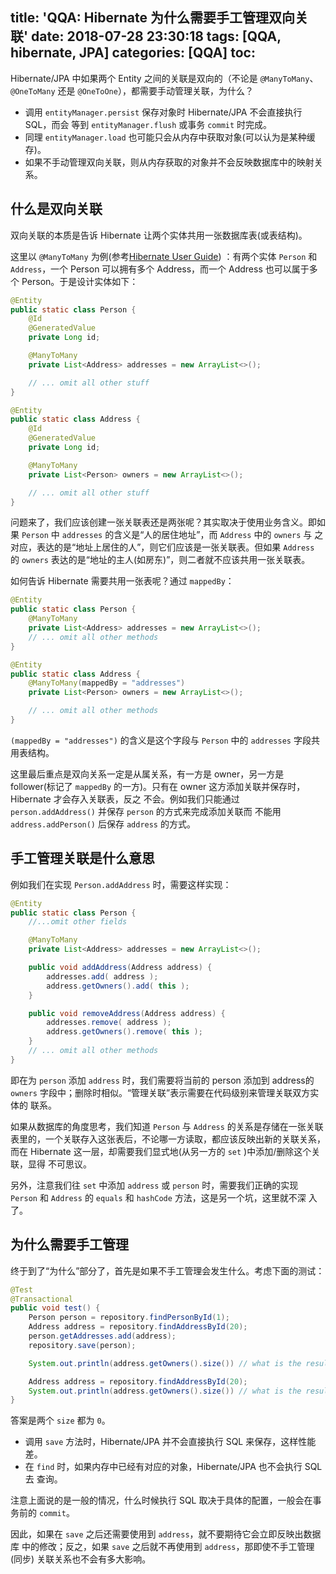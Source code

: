title: 'QQA: Hibernate 为什么需要手工管理双向关联'
date: 2018-07-28 23:30:18
tags: [QQA, hibernate, JPA]
categories: [QQA]
toc:
---

Hibernate/JPA 中如果两个 Entity 之间的关联是双向的（不论是 `@ManyToMany`、
`@OneToMany` 还是 `@OneToOne`），都需要手动管理关联，为什么？

* 调用 `entityManager.persist` 保存对象时 Hibernate/JPA 不会直接执行 SQL，而会
    等到 `entityManager.flush` 或事务 `commit` 时完成。
* 同理 `entityManager.load` 也可能只会从内存中获取对象(可以认为是某种缓存)。
* 如果不手动管理双向关联，则从内存获取的对象并不会反映数据库中的映射关系。

## 什么是双向关联

双向关联的本质是告诉 Hibernate 让两个实体共用一张数据库表(或表结构)。


这里以 `@ManyToMany` 为例(参考[Hibernate User
Guide](http://docs.jboss.org/hibernate/orm/5.3/userguide/html_single/Hibernate_User_Guide.html#associations-many-to-many-bidirectional))
：有两个实体 `Person` 和 `Address`，一个 Person 可以拥有多个 Address，而一个
Address 也可以属于多个 Person。于是设计实体如下：

```java
@Entity
public static class Person {
    @Id
    @GeneratedValue
    private Long id;

    @ManyToMany
    private List<Address> addresses = new ArrayList<>();

    // ... omit all other stuff
}

@Entity
public static class Address {
    @Id
    @GeneratedValue
    private Long id;

    @ManyToMany
    private List<Person> owners = new ArrayList<>();

    // ... omit all other stuff
}
```

问题来了，我们应该创建一张关联表还是两张呢？其实取决于使用业务含义。即如果
`Person` 中 `addresses` 的含义是“人的居住地址”，而 `Address` 中的 `owners` 与
之对应，表达的是“地址上居住的人”，则它们应该是一张关联表。但如果 `Address` 的
`owners` 表达的是“地址的主人(如房东)”，则二者就不应该共用一张关联表。

如何告诉 Hibernate 需要共用一张表呢？通过 `mappedBy`：

```java
@Entity
public static class Person {
    @ManyToMany
    private List<Address> addresses = new ArrayList<>();
    // ... omit all other methods
}

@Entity
public static class Address {
    @ManyToMany(mappedBy = "addresses")
    private List<Person> owners = new ArrayList<>();

    // ... omit all other methods
}
```

`(mappedBy = "addresses")` 的含义是这个字段与 `Person` 中的
`addresses` 字段共用表结构。

这里最后重点是双向关系一定是从属关系，有一方是 owner，另一方是 follower(标记了
`mappedBy` 的一方)。只有在 owner 这方添加关联并保存时，Hibernate 才会存入关联表，反之
不会。例如我们只能通过 `person.addAddress()` 并保存 `person` 的方式来完成添加关联而
不能用 `address.addPerson()` 后保存 `address` 的方式。

## 手工管理关联是什么意思

例如我们在实现 `Person.addAddress` 时，需要这样实现：


```java
@Entity
public static class Person {
    //...omit other fields

    @ManyToMany
    private List<Address> addresses = new ArrayList<>();

    public void addAddress(Address address) {
        addresses.add( address );
        address.getOwners().add( this );
    }

    public void removeAddress(Address address) {
        addresses.remove( address );
        address.getOwners().remove( this );
    }
    // ... omit all other methods
}
```

即在为 `person` 添加 `address` 时，我们需要将当前的 person 添加到 address的
`owners` 字段中；删除时相似。“管理关联”表示需要在代码级别来管理关联双方实体的
联系。

如果从数据库的角度思考，我们知道 `Person` 与 `Address` 的关系是存储在一张关联
表里的，一个关联存入这张表后，不论哪一方读取，都应该反映出新的关联关系，而在
Hibernate 这一层，却需要我们显式地(从另一方的 `set` )中添加/删除这个关联，显得
不可思议。

另外，注意我们往 `set` 中添加 `address` 或 `person` 时，需要我们正确的实现
`Person` 和 `Address` 的 `equals` 和 `hashCode` 方法，这是另一个坑，这里就不深
入了。

## 为什么需要手工管理

终于到了“为什么”部分了，首先是如果不手工管理会发生什么。考虑下面的测试：

```java
@Test
@Transactional
public void test() {
    Person person = repository.findPersonById(1);
    Address address = repository.findAddressById(20);
    person.getAddresses.add(address);
    repository.save(person);

    System.out.println(address.getOwners().size()) // what is the result?

    Address address = repository.findAddressById(20);
    System.out.println(address.getOwners().size()) // what is the result?
}
```

答案是两个 `size` 都为 `0`。

- 调用 `save` 方法时，Hibernate/JPA 并不会直接执行 SQL 来保存，这样性能差。
- 在 `find` 时，如果内存中已经有对应的对象，Hibernate/JPA 也不会执行 SQL 去
   查询。

注意上面说的是一般的情况，什么时候执行 SQL 取决于具体的配置，一般会在事务前的
`commit`。

因此，如果在 `save` 之后还需要使用到 `address`，就不要期待它会立即反映出数据库
中的修改；反之，如果 `save` 之后就不再使用到 `address`，那即使不手工管理(同步)
关联关系也不会有多大影响。

